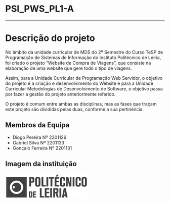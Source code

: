 # PSI_PWS_PL1-A
--------------------------------

# Descrição do projeto

No âmbito da unidade curricular de MDS do 2º Semestre do Curso TeSP de Programação de Sistemas de Informação do Instituto Politécnico de Leiria, foi criado o projeto “Website de Compra de Viagens”, que consiste na elaboração de uma website que gere todo o tipo de viagens.

Assim, para a Unidade Curricular de Programação Web Servidor, o objetivo do projeto é a criação e desenvolvimento do Website e para a Unidade Curricular Metodologias de Desenvolvimento de Software, o objetivo passa por fazer a gestão do projeto anteriormente referido. 

O projeto é comum entre ambas as disciplinas, mas as fases que traçam este projeto são divididas pelas duas, conforme a sua pertinência.


## Membros da Equipa

* Diogo Pereira Nº 2201126
* Gabriel Silva Nº 2201133
* Gonçalo Ferreira Nº 2201131

## Imagem da instituição

![IPL](doc/logoipl.png)
